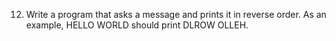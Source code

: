 12. Write a program that asks a message and prints it in reverse order. As an example, HELLO WORLD should print DLROW OLLEH.
